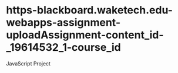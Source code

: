 # https-blackboard.waketech.edu-webapps-assignment-uploadAssignment-content_id-_19614532_1-course_id
JavaScript Project
